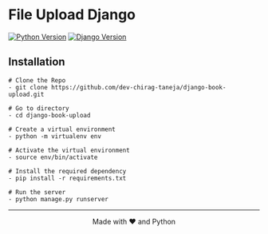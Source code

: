 # File Upload Django

[![Python Version](https://img.shields.io/badge/python-3.10-blue.svg)](https://python.org)
[![Django Version](https://img.shields.io/badge/django-4.1.7-brightgreen.svg)](https://djangoproject.com)

## Installation
```
# Clone the Repo
- git clone https://github.com/dev-chirag-taneja/django-book-upload.git

# Go to directory
- cd django-book-upload

# Create a virtual environment
- python -m virtualenv env

# Activate the virtual environment
- source env/bin/activate

# Install the required dependency
- pip install -r requirements.txt

# Run the server
- python manage.py runserver
```
--- 

<p align="center">Made with ❤️ and Python</p>